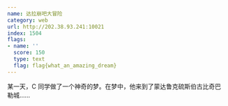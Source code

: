 ```yaml
---
name: 达拉崩吧大冒险
category: web
url: http://202.38.93.241:10021
index: 1504
flags:
- name: ''
  score: 150
  type: text
  flag: flag{what_an_amazing_dream}
---
```


某一天，C 同学做了一个神奇的梦。在梦中，他来到了蒙达鲁克硫斯伯古比奇巴勒城……

